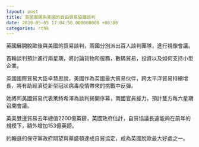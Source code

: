```yaml
---
layout: post
title: 英國展開與美國的自由貿易協議談判
date: 2020-05-05 17:04:56.000000000 +08:00
categories: rthk
---
```


英國展開脫歐後與美國的貿易談判，兩國分別派出百人談判團隊，進行視像會議。

首輪談判預計進行兩星期，將討論貨物和服務，數碼貿易，投資以及如何支持小型企業。

英國國際貿易大臣卓慧思說，美國作為英國最大貿易伙伴，跨太平洋貿易持續增長，將有助經濟從新型冠狀病毒疫情帶來的挑戰中反彈。

她將同美國貿易代表萊特希澤為談判揭開序幕，兩國官員接力，預計雙方每六星期召開會議。

英美雙邊貿易去年總值2200億英鎊，英國政府估計，自貿協議長遠能夠在前年的規模下，額外增加153億英鎊。

約翰遜的保守黨政府期望與華盛頓達成自貿協定，成為英國脫歐最大好處之一。
